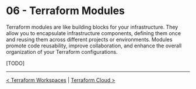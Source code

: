 # 06 - Terraform Modules

Terraform modules are like building blocks for your infrastructure. They allow you to encapsulate infrastructure components, defining them once and reusing them across different projects or environments. Modules promote code reusability, improve collaboration, and enhance the overall organization of your Terraform configurations.

[TODO]

---

[< Terraform Workspaces](../05%20-%20Terraform%20Workspaces/) | [Terraform Cloud >](../07%20-%20Terraform%20Cloud/)
